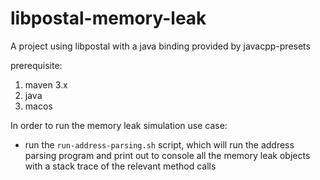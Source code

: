 # libpostal-memory-leak
A project using libpostal with a java binding provided by javacpp-presets 

prerequisite:
1. maven 3.x
2. java
3. macos


In order to run the memory leak simulation use case:
* run the `run-address-parsing.sh`
script, which will run the address parsing program and print out to console all the memory leak objects
with a stack trace of the relevant method calls
